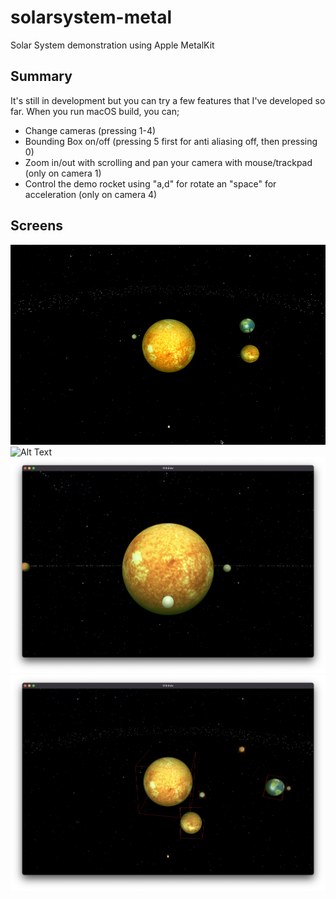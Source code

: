 # solarsystem-metal
Solar System demonstration using Apple MetalKit

## Summary

It's still in development but you can try a few features that I've developed so far.
When you run macOS build, you can;
- Change cameras (pressing 1-4)
- Bounding Box on/off (pressing 5 first for anti aliasing off, then pressing 0)
- Zoom in/out with scrolling and pan your camera with mouse/trackpad (only on camera 1)
- Control the demo rocket using "a,d" for rotate an "space" for acceleration (only on camera 4)

## Screens
![Alt Text](cam1.gif)
![Alt Text](cam3.gif)
![Screenshot](rocket.png)
![Screenshot](bbox.png)
